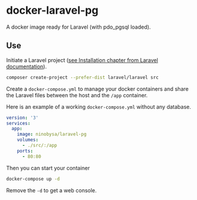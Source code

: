 # docker-laravel-pg
A docker image ready for Laravel (with pdo_pgsql loaded).

## Use

Initiate a Laravel project  ([see Installation chapter from Laravel documentation](https://laravel.com/docs/5.8/installation)).

~~~ bash
composer create-project --prefer-dist laravel/laravel src
~~~

Create a `docker-compose.yml` to manage your docker containers and share the Laravel files between the host and the `/app` container.

Here is an example of a working  `docker-compose.yml` without any database.

~~~ yaml
version: '3'
services:
  app:
    image: ninobysa/laravel-pg
    volumes:
      - ./src/:/app
    ports:
      - 80:80  
~~~

Then you can start your container

~~~ bash
docker-compose up -d
~~~

Remove the `-d` to get a web console.